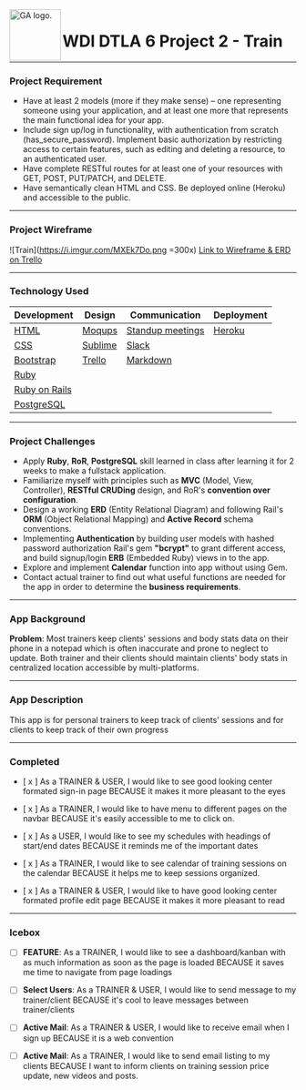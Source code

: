 <img align="left" alt="GA logo." title="General Assemb.ly" src="https://github.com/generalassembly/ga-ruby-on-rails-for-devs/raw/master/images/ga.png" height="90px">

# WDI DTLA 6 Project 2 - Train
---
### Project Requirement

- Have at least 2 models (more if they make sense) – one representing someone using your application, and at least one more that represents the main functional idea for your app.
- Include sign up/log in functionality, with authentication from scratch (has_secure_password). Implement basic authorization by restricting access to certain features, such as editing and deleting a resource, to an authenticated user.
- Have complete RESTful routes for at least one of your resources with GET, POST, PUT/PATCH, and DELETE.
- Have semantically clean HTML and CSS.
Be deployed online (Heroku) and accessible to the public.

---
### Project Wireframe

![Train](https://i.imgur.com/MXEk7Do.png =300x)
[Link to Wireframe & ERD on Trello](https://trello.com/b/VBxokcZL/wdi-project-2-train)


---
### Technology Used

 Development| Design | Communication | Deployment
----| --- | --- | ---
 [HTML](https://developer.mozilla.org/en-US/docs/Web/HTML)| [Moqups](moqups.com)|  [Standup meetings](https://en.wikipedia.org/wiki/Stand-up_meeting)| [Heroku](http://heroku.com/)
 [CSS](http://www.w3schools.com/css/) | [Sublime](http://www.sublimetext.com/) | [Slack](https://slack.com/) 
  [Bootstrap](http://getbootstrap.com/) | [Trello](https://trello.com/) | [Markdown](https://guides.github.com/features/mastering-markdown/)| 
[Ruby](https://www.ruby-lang.org/)  | | |
[Ruby on Rails](rubyonrails.org/) | | |
[PostgreSQL](www.postgresql.org/) |



---
### Project Challenges

- Apply **Ruby**, **RoR**, **PostgreSQL** skill learned in class after learning it for 2 weeks to make a fullstack application.
- Familiarize myself with principles such as **MVC** (Model, View, Controller), **RESTful CRUDing** design, and RoR's **convention over configuration**.
- Design a working **ERD** (Entity Relational Diagram) and following Rail's **ORM** (Object Relational Mapping) and **Active Record** schema conventions.
- Implementing **Authentication** by building user models with hashed password authorization Rail's gem **"bcrypt"** to grant different access, and build signup/login **ERB** (Embedded Ruby) views in to the app.
- Explore and implement **Calendar** function into app without using Gem.
- Contact actual trainer to find out what useful functions are needed for the app in order to determine the **business requirements**.

---

### App Background

**Problem**:  Most trainers keep clients' sessions and body stats data on their phone in a notepad which is often inaccurate and prone to neglect to update.  Both trainer and their clients should maintain clients' body stats in centralized location accessible by multi-platforms.

---
### App Description

This app is for personal trainers to keep track of clients' sessions and for clients to keep track of their own progress

---
### Completed

- [ x ] As a TRAINER & USER, I would like to see good looking center formated sign-in page BECAUSE it makes it more pleasant to the eyes

- [ x ] As a TRAINER, I would like to have menu to different pages on the navbar BECAUSE it's easily accessible to me to click on.

- [ x ] As a USER, I would like to see my schedules with headings of start/end dates BECAUSE it reminds me of the important dates

- [ x ] As a TRAINER, I would like to see calendar of training sessions on the calendar BECAUSE it helps me to keep sessions organized.

- [ x ] As a TRAINER & USER, I would like to have good looking center formated profile edit page BECAUSE it makes it more pleasant to read


---
### Icebox


- [ ] **FEATURE**: As a TRAINER, I would like to see a dashboard/kanban with as much information as soon as the page is loaded BECAUSE it saves me time to navigate from page loadings

- [ ] **Select Users**: As a TRAINER & USER, I would like to send message to my trainer/client BECAUSE it's cool to leave messages between trainer/clients

- [ ] **Active Mail**: As a TRAINER & USER, I would like to receive email when I sign up BECAUSE it is a web convention 

- [ ] **Active Mail**: As a TRAINER, I would like to send email listing to my clients BECAUSE I want to inform clients on training session price update, new videos and posts.
